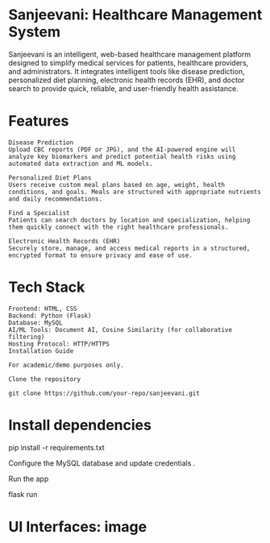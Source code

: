 # Sanjeevani: Healthcare Management System
Sanjeevani is an intelligent, web-based healthcare management platform designed to simplify medical services for patients, healthcare providers, and administrators. It integrates intelligent tools like disease prediction, personalized diet planning, electronic health records (EHR), and doctor search to provide quick, reliable, and user-friendly health assistance.

# Features

    Disease Prediction
    Upload CBC reports (PDF or JPG), and the AI-powered engine will analyze key biomarkers and predict potential health risks using automated data extraction and ML models.

    Personalized Diet Plans
    Users receive custom meal plans based on age, weight, health conditions, and goals. Meals are structured with appropriate nutrients and daily recommendations.

    Find a Specialist
    Patients can search doctors by location and specialization, helping them quickly connect with the right healthcare professionals.

    Electronic Health Records (EHR)
    Securely store, manage, and access medical reports in a structured, encrypted format to ensure privacy and ease of use.
# Tech Stack

    Frontend: HTML, CSS
    Backend: Python (Flask)
    Database: MySQL
    AI/ML Tools: Document AI, Cosine Similarity (for collaborative filtering)
    Hosting Protocol: HTTP/HTTPS
    Installation Guide

    For academic/demo purposes only.

    Clone the repository

    git clone https://github.com/your-repo/sanjeevani.git

# Install dependencies

  pip install -r requirements.txt

  Configure the MySQL database and update credentials .

  Run the app

  flask run
  
# UI Interfaces: image

